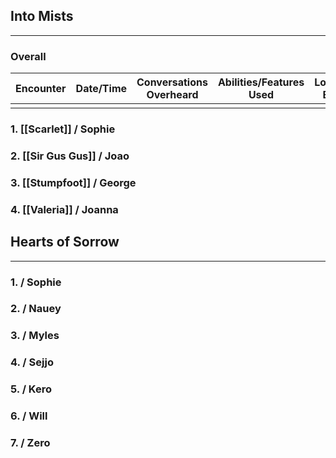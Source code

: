 ## Into Mists
---
### Overall

| Encounter | Date/Time | Conversations Overheard | Abilities/Features Used | Locations/NPCs Encountered |
| --------- | --------- | ----------------------- | ----------------------- | -------------------------- |
|           |           |                         |                         |                            |
### 1. [[Scarlet]] / Sophie
### 2. [[Sir Gus Gus]] / Joao
### 3. [[Stumpfoot]] / George
### 4. [[Valeria]] / Joanna

## Hearts of Sorrow
---
### 1. / Sophie
### 2. / Nauey

### 3. / Myles
### 4. / Sejjo
### 5. / Kero
### 6. / Will
### 7. / Zero